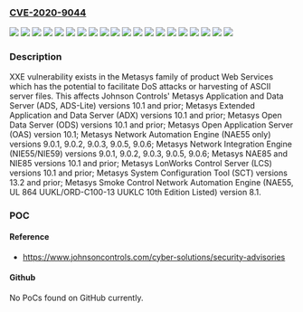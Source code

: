### [CVE-2020-9044](https://cve.mitre.org/cgi-bin/cvename.cgi?name=CVE-2020-9044)
![](https://img.shields.io/static/v1?label=Product&message=Metasys%20Application%20and%20Data%20Server%20(ADS%2C%20ADS-Lite)&color=blue)
![](https://img.shields.io/static/v1?label=Product&message=Metasys%20Extended%20Application%20and%20Data%20Server%20(ADX)&color=blue)
![](https://img.shields.io/static/v1?label=Product&message=Metasys%20LonWorks%20Control%20Server%20(LCS)&color=blue)
![](https://img.shields.io/static/v1?label=Product&message=Metasys%20NAE85%20and%20NIE85&color=blue)
![](https://img.shields.io/static/v1?label=Product&message=Metasys%20Network%20Automation%20Engine%20(NAE55%20only)&color=blue)
![](https://img.shields.io/static/v1?label=Product&message=Metasys%20Network%20Integration%20Engine%20(NIE55%2FNIE59)&color=blue)
![](https://img.shields.io/static/v1?label=Product&message=Metasys%20Open%20Application%20Server%20(OAS)&color=blue)
![](https://img.shields.io/static/v1?label=Product&message=Metasys%20Open%20Data%20Server%20(ODS)&color=blue)
![](https://img.shields.io/static/v1?label=Product&message=Metasys%20Smoke%20Control%20Network%20Automation%20Engine%20(NAE55%2C%20UL%20864%20UUKL%2FORD-C100-13%20UUKLC%2010th%20Edition%20Listed)&color=blue)
![](https://img.shields.io/static/v1?label=Product&message=Metasys%20System%20Configuration%20Tool%20(SCT)&color=blue)
![](https://img.shields.io/static/v1?label=Version&message=9.0.2%20&color=brightgreen)
![](https://img.shields.io/static/v1?label=Version&message=9.0.3%20&color=brightgreen)
![](https://img.shields.io/static/v1?label=Version&message=9.0.5%20&color=brightgreen)
![](https://img.shields.io/static/v1?label=Version&message=9.0.6%20&color=brightgreen)
![](https://img.shields.io/static/v1?label=Version&message=version%2010.1%20&color=brightgreen)
![](https://img.shields.io/static/v1?label=Version&message=version%208.1%20&color=brightgreen)
![](https://img.shields.io/static/v1?label=Version&message=versions%2010.1%20and%20prior%20&color=brightgreen)
![](https://img.shields.io/static/v1?label=Version&message=versions%2013.2%20and%20prior%20&color=brightgreen)
![](https://img.shields.io/static/v1?label=Version&message=versions%209.0.1%20&color=brightgreen)
![](https://img.shields.io/static/v1?label=Vulnerability&message=CWE-611%20-%20Information%20Leak%20Through%20XML%20External%20Entity%20File%20Disclosure%20&color=brightgreen)

### Description

XXE vulnerability exists in the Metasys family of product Web Services which has the potential to facilitate DoS attacks or harvesting of ASCII server files. This affects Johnson Controls' Metasys Application and Data Server (ADS, ADS-Lite) versions 10.1 and prior; Metasys Extended Application and Data Server (ADX) versions 10.1 and prior; Metasys Open Data Server (ODS) versions 10.1 and prior; Metasys Open Application Server (OAS) version 10.1; Metasys Network Automation Engine (NAE55 only) versions 9.0.1, 9.0.2, 9.0.3, 9.0.5, 9.0.6; Metasys Network Integration Engine (NIE55/NIE59) versions 9.0.1, 9.0.2, 9.0.3, 9.0.5, 9.0.6; Metasys NAE85 and NIE85 versions 10.1 and prior; Metasys LonWorks Control Server (LCS) versions 10.1 and prior; Metasys System Configuration Tool (SCT) versions 13.2 and prior; Metasys Smoke Control Network Automation Engine (NAE55, UL 864 UUKL/ORD-C100-13 UUKLC 10th Edition Listed) version 8.1.

### POC

#### Reference
- https://www.johnsoncontrols.com/cyber-solutions/security-advisories

#### Github
No PoCs found on GitHub currently.


